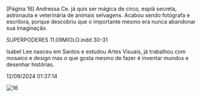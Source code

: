 [Página 16]
Andressa Ce. já quis ser mágica de circo, espiã secreta,
astronauta e veterinária de animais selvagens. Acabou sendo
fotógrafa e escritora, porque descobriu que o importante
mesmo era nunca abandonar sua imaginação.

SUPERPODERES 11.09MIOLO.indd 30-31

Isabel Lee nasceu em Santos e estudou Artes Visuais,
já trabalhou com mosaico e design mas o que gosta
mesmo de fazer é inventar mundos e desenhar histórias.

12/09/2024 01:37:14

![16](./img/page_16-01.jpg)
